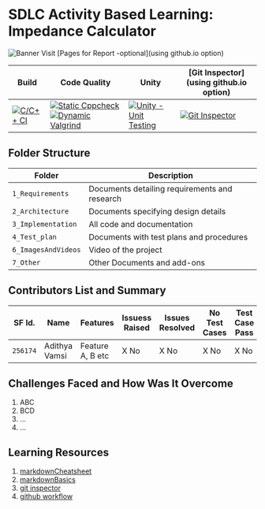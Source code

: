 # SDLC Activity Based Learning: Impedance Calculator
![Banner](https://github.com/ar4240/ImpCalc/blob/main/1_Requirements/logo1.jpeg)
Visit [Pages for Report -optional](using github.io option)

Build | Code Quality | Unity | [Git Inspector](using github.io option)
------|----------|-------|--------------
[![C/C++ CI](https://github.com/ar4240/ImpCalc/actions/workflows/c-cpp.yml/badge.svg)](https://github.com/ar4240/ImpCalc/actions/workflows/c-cpp.yml) | [![Static Cppcheck](https://github.com/ar4240/ImpCalc/actions/workflows/cppcheck.yml/badge.svg)](https://github.com/ar4240/ImpCalc/actions/workflows/cppcheck.yml) [![Dynamic Valgrind](https://github.com/ar4240/ImpCalc/actions/workflows/CodeQuality_Dynamic.yml/badge.svg)](https://github.com/ar4240/ImpCalc/actions/workflows/CodeQuality_Dynamic.yml)| [![Unity - Unit Testing](https://github.com/ar4240/ImpCalc/actions/workflows/unity.yml/badge.svg)](https://github.com/ar4240/ImpCalc/actions/workflows/unity.yml)| [![Git Inspector](https://github.com/ar4240/ImpCalc/actions/workflows/gitinspector.yml/badge.svg)](https://github.com/ar4240/ImpCalc/actions/workflows/gitinspector.yml)

## Folder Structure
Folder             | Description
-------------------| ----------------------------------------------- 
`1_Requirements`   | Documents detailing requirements and research
`2_Architecture`   | Documents specifying design details
`3_Implementation` | All code and documentation
`4_Test_plan`      | Documents with test plans and procedures
`6_ImagesAndVideos`| Video of the project
`7_Other`          | Other Documents and add-ons

## Contributors List and Summary
SF Id. |  Name   |    Features    | Issuess Raised |Issues Resolved|No Test Cases|Test Case Pass
-------|---------|----------------|----------------|---------------|-------------|--------------
`256174` | Adithya Vamsi  | Feature A, B etc    | X No     | X No   |X No   |X No     
 
## Challenges Faced and How Was It Overcome

1. ABC
2. BCD
3. ...
4. ...

## Learning Resources
1. [markdownCheatsheet](https://github.com/adam-p/markdown-here/wiki/Markdown-Cheatsheet)
2. [markdownBasics](https://guides.github.com/features/mastering-markdown/)
3. [git inspector](https://github.com/ejwa/gitinspector.git)
4. [github workflow](https://docs.github.com/en/actions/learn-github-action)

